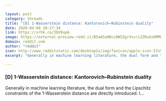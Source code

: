 ```yaml
---

layout: post
category: threads
title: "[D] 1-Wasserstein distance: Kantorovich–Rubinstein duality"
date: 2020-04-08 10:17:34
link: https://vrhk.co/3bV9upA
image: https://external-preview.redd.it/B5aA5oHBcc0WZZgrVsvri2ZRvAiKMML7ebINb46Okp0.jpg?width=800&height=418.848167539&auto=webp&crop=800:418.848167539,smart&s=42301573a2fa4c3ff51048bec8cccffba5babf9e
domain: reddit.com
author: "reddit"
icon: http://www.redditstatic.com/desktop2x/img/favicon/apple-icon-57x57.png
excerpt: "Generally in machine learning literature, the dual form and the Lipschitz constraints of the 1-Wasserstein distance are directly introduced. I..."

---
```


### [D] 1-Wasserstein distance: Kantorovich–Rubinstein duality

Generally in machine learning literature, the dual form and the Lipschitz constraints of the 1-Wasserstein distance are directly introduced. I...